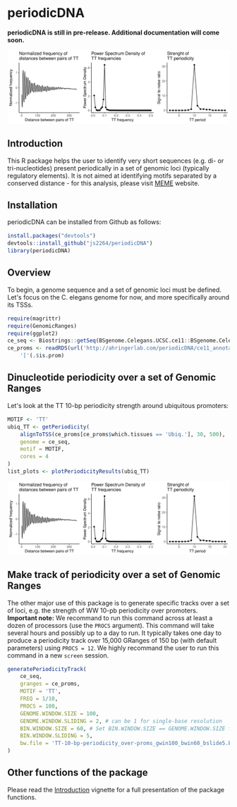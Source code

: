 # periodicDNA

**periodicDNA is still in pre-release. Additional documentation will come soon.**

![periodicDNA](examples/png/ubiquitous-promoters_TT-periodicity.png)

## Introduction

This R package helps the user to identify very short sequences (e.g. di- or 
tri-nucleotides) present periodically in a set of genomic loci (typically 
regulatory elements). It is not aimed at identifying motifs separated by a 
conserved distance - for this analysis, please visit [MEME](http://meme-suite.org)
website.

## Installation

periodicDNA can be installed from Github as follows:

```r
install.packages("devtools")
devtools::install_github("js2264/periodicDNA")
library(periodicDNA)
```

## Overview

To begin, a genome sequence and a set of genomic loci must be defined. Let's 
focus on the C. elegans genome for now, and more specifically around its TSSs. 

```r
require(magrittr)
require(GenomicRanges)
require(ggplot2)
ce_seq <- Biostrings::getSeq(BSgenome.Celegans.UCSC.ce11::BSgenome.Celegans.UCSC.ce11)
ce_proms <- readRDS(url('http://ahringerlab.com/periodicDNA/ce11_annotated_REs.rds')) %>% 
    '['(.$is.prom)
```

## Dinucleotide periodicity over a set of Genomic Ranges

Let's look at the TT 10-bp periodicity strength around ubiquitous promoters:

```r
MOTIF <- 'TT'
ubiq_TT <- getPeriodicity(
    alignToTSS(ce_proms[ce_proms$which.tissues == 'Ubiq.'], 30, 500), 
    genome = ce_seq, 
    motif = MOTIF, 
    cores = 4
)
list_plots <- plotPeriodicityResults(ubiq_TT)
``` 

![TT-periodicity](examples/png/ubiquitous-promoters_TT-periodicity.png)

## Make track of periodicity over a set of Genomic Ranges

The other major use of this package is to generate specific tracks 
over a set of loci, e.g. the strength of WW 10-pb periodicity over promoters.  
**Important note:** We recommand to run this command across at least a dozen of
processors (use the `PROCS` argument). This command will take several hours and
possibly up to a day to run. It typically takes one day to produce a periodicity
track over 15,000 GRanges of 150 bp (with default parameters) using `PROCS = 12`.
We highly recommand the user to run this command in a new `screen` session. 

```r
generatePeriodicityTrack(
    ce_seq,
    granges = ce_proms, 
    MOTIF = 'TT',
    FREQ = 1/10,
    PROCS = 100, 
    GENOME.WINDOW.SIZE = 100, 
    GENOME.WINDOW.SLIDING = 2, # can be 1 for single-base resolution
    BIN.WINDOW.SIZE = 60, # Set BIN.WINDOW.SIZE == GENOME.WINDOW.SIZE for no sliding window
    BIN.WINDOW.SLIDING = 5, 
    bw.file = 'TT-10-bp-periodicity_over-proms_gwin100_bwin60_bslide5.bw'
)
```

## Other functions of the package

Please read the [Introduction](vignettes/Introduction.md) vignette 
for a full presentation of the package functions.

